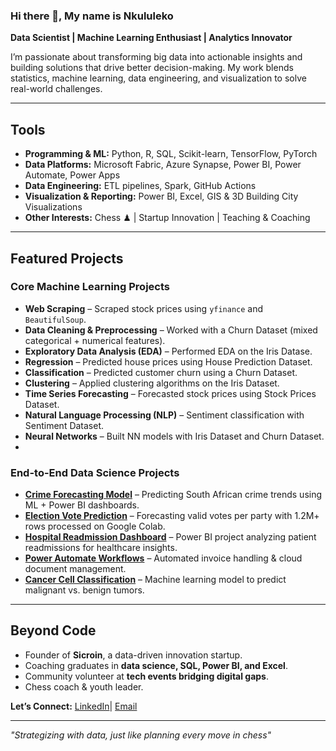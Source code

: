 ### Hi there 👋, My name is Nkululeko

**Data Scientist | Machine Learning Enthusiast | Analytics Innovator**  

I’m passionate about transforming big data into actionable insights and building solutions that drive better decision-making. My work blends statistics, machine learning, data engineering, and visualization to solve real-world challenges.  

---

## Tools  
- **Programming & ML:** Python, R, SQL, Scikit-learn, TensorFlow, PyTorch  
- **Data Platforms:** Microsoft Fabric, Azure Synapse, Power BI, Power Automate, Power Apps  
- **Data Engineering:** ETL pipelines, Spark, GitHub Actions  
- **Visualization & Reporting:** Power BI, Excel, GIS & 3D Building City Visualizations  
- **Other Interests:** Chess ♟ | Startup Innovation | Teaching & Coaching

---

## Featured Projects  

###  Core Machine Learning Projects  
- **Web Scraping** – Scraped stock prices using `yfinance` and `BeautifulSoup`.  
- **Data Cleaning & Preprocessing** – Worked with a Churn Dataset (mixed categorical + numerical features).  
- **Exploratory Data Analysis (EDA)** – Performed EDA on the Iris Datase.  
- **Regression** – Predicted house prices using House Prediction Dataset.  
- **Classification** – Predicted customer churn using a Churn Dataset.  
- **Clustering** – Applied clustering algorithms on the Iris Dataset.  
- **Time Series Forecasting** – Forecasted stock prices using Stock Prices Dataset.  
- **Natural Language Processing (NLP)** – Sentiment classification with Sentiment Dataset.  
- **Neural Networks** – Built NN models with Iris Dataset and Churn Dataset.
- 
###  End-to-End Data Science Projects
- **[Crime Forecasting Model](#)** – Predicting South African crime trends using ML + Power BI dashboards.  
- **[Election Vote Prediction](#)** – Forecasting valid votes per party with 1.2M+ rows processed on Google Colab.  
- **[Hospital Readmission Dashboard](#)** – Power BI project analyzing patient readmissions for healthcare insights.  
- **[Power Automate Workflows](#)** – Automated invoice handling & cloud document management.  
- **[Cancer Cell Classification](#)** – Machine learning model to predict malignant vs. benign tumors.  

---

## Beyond Code  
- Founder of **Sicroin**, a data-driven innovation startup.  
- Coaching graduates in **data science, SQL, Power BI, and Excel**.  
- Community volunteer at **tech events bridging digital gaps**.  
- Chess coach & youth leader.  

**Let’s Connect:** [LinkedIn](https://www.linkedin.com/in/nkululeko-dumakude-310676279/)| [Email](mailto:nkdumakude@gmail.com)  

---
*"Strategizing with data, just like planning every move in chess"*  
